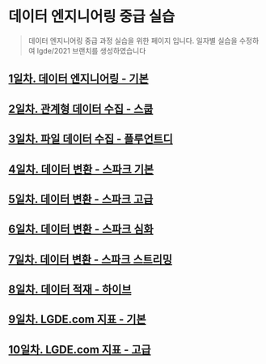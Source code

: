 # 데이터 엔지니어링 중급 실습
> 데이터 엔지니어링 중급 과정 실습을 위한 페이지 입니다. 일자별 실습을 수정하여 lgde/2021 브랜치를 생성하였습니다

## [1일차. 데이터 엔지니어링 - 기본](https://github.com/psyoblade/data-engineer-intermediate-training/tree/master/day1/README.md)

## [2일차. 관계형 데이터 수집 - 스쿱](https://github.com/psyoblade/data-engineer-intermediate-training/tree/master/day2/README.md)
        
## [3일차. 파일 데이터 수집 - 플루언트디](https://github.com/psyoblade/data-engineer-intermediate-training/tree/master/day3/README.md)
        
## [4일차. 데이터 변환 - 스파크 기본](https://github.com/psyoblade/data-engineer-intermediate-training/tree/master/day4/README.md)
        
## [5일차. 데이터 변환 - 스파크 고급](https://github.com/psyoblade/data-engineer-intermediate-training/tree/master/day5/README.md)

## [6일차. 데이터 변환 - 스파크 심화](https://github.com/psyoblade/data-engineer-intermediate-training/tree/master/day6/README.md)

## [7일차. 데이터 변환 - 스파크 스트리밍](https://github.com/psyoblade/data-engineer-intermediate-training/tree/master/day7/README.md)

## [8일차. 데이터 적재 - 하이브](https://github.com/psyoblade/data-engineer-intermediate-training/tree/master/day8/README.md)
        
## [9일차. LGDE.com 지표 - 기본](https://github.com/psyoblade/data-engineer-intermediate-training/tree/master/day9/README.md)

## [10일차. LGDE.com 지표 - 고급](https://github.com/psyoblade/data-engineer-intermediate-training/tree/master/day10/README.md)


